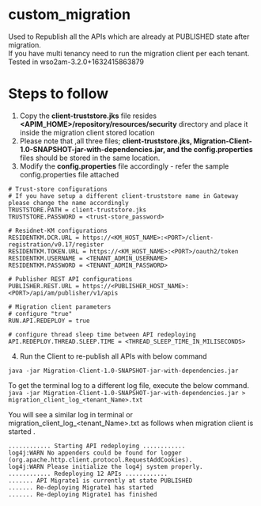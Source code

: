 # custom_migration
Used to Republish all the APIs which are already at PUBLISHED state after migration. \
If you have multi tenancy need to run the migration client per each tenant. \
Tested in wso2am-3.2.0+1632415863879

# Steps to follow

1. Copy the **client-truststore.jks**  file resides **<APIM_HOME>/repository/resources/security** directory and place it inside the migration client stored location 
2. Please note that ,all three files; **client-truststore.jks, Migration-Client-1.0-SNAPSHOT-jar-with-dependencies.jar, and the config.properties** files  should be stored in the same location. 
3. Modify the **config.properties** file accordingly - refer the sample config.properties file attached 

```  
# Trust-store configurations 
# If you have setup a different client-truststore name in Gateway please change the name accordingly 
TRUSTSTORE.PATH = client-truststore.jks 
TRUSTSTORE.PASSWORD = <trust-store_password> 

# Residnet-KM configurations 
RESIDENTKM.DCR.URL = https://<KM_HOST_NAME>:<PORT>/client-registration/v0.17/register 
RESIDENTKM.TOKEN.URL = https://<KM_HOST_NAME>:<PORT>/oauth2/token 
RESIDENTKM.USERNAME = <TENANT_ADMIN_USERNAME> 
RESIDENTKM.PASSWORD = <TENANT_ADMIN_PASSWORD> 

# Publisher REST API configurations 
PUBLISHER.REST.URL = https://<PUBLISHER_HOST_NAME>:<PORT>/api/am/publisher/v1/apis 

# Migration client parameters 
# configure "true" 
RUN.API.REDEPLOY = true 

# configure thread sleep time between API redeploying 
API.REDEPLOY.THREAD.SLEEP.TIME = <THREAD_SLEEP_TIME_IN_MILISECONDS> 
```

4. Run the Client to re-publish all APIs with below command

`java -jar Migration-Client-1.0-SNAPSHOT-jar-with-dependencies.jar`

To get the terminal log to a different log file, execute the below command. 
`java -jar Migration-Client-1.0-SNAPSHOT-jar-with-dependencies.jar > migration_client_log_<tenant_Name>.txt`

You will see a similar log in terminal or migration_client_log_<tenant_Name>.txt as follows when migration client is started . 
```
............ Starting API redeploying ............ 
log4j:WARN No appenders could be found for logger (org.apache.http.client.protocol.RequestAddCookies).
log4j:WARN Please initialize the log4j system properly.
............ Redeploying 12 APIs ............ 
....... API Migrate1 is currently at state PUBLISHED
....... Re-deploying Migrate1 has started 
....... Re-deploying Migrate1 has finished 

```